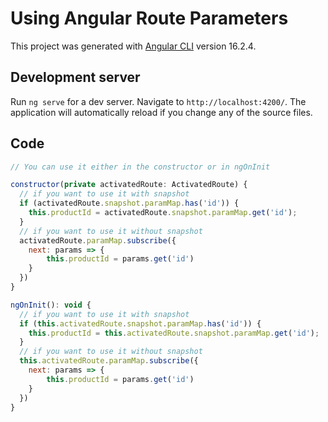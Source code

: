 # Using Angular Route Parameters

This project was generated with [Angular CLI](https://github.com/angular/angular-cli) version 16.2.4.

## Development server

Run `ng serve` for a dev server. Navigate to `http://localhost:4200/`. The application will automatically reload if you change any of the source files.

## Code

```javascript
// You can use it either in the constructor or in ngOnInit

constructor(private activatedRoute: ActivatedRoute) {
  // if you want to use it with snapshot
  if (activatedRoute.snapshot.paramMap.has('id')) {
    this.productId = activatedRoute.snapshot.paramMap.get('id');
  }
  // if you want to use it without snapshot
  activatedRoute.paramMap.subscribe({
    next: params => {
        this.productId = params.get('id')
    }
  })
}

ngOnInit(): void {
  // if you want to use it with snapshot
  if (this.activatedRoute.snapshot.paramMap.has('id')) {
    this.productId = this.activatedRoute.snapshot.paramMap.get('id');
  }
  // if you want to use it without snapshot
  this.activatedRoute.paramMap.subscribe({
    next: params => {
        this.productId = params.get('id')
    }
  })
}
```
